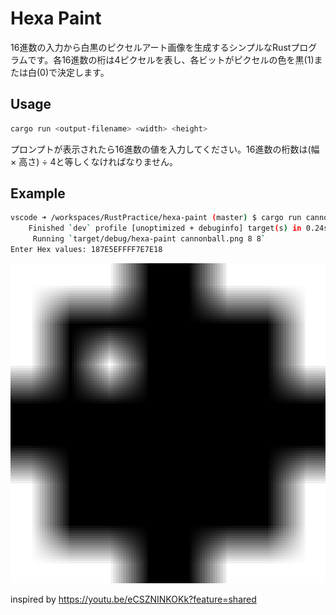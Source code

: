# Hexa Paint

16進数の入力から白黒のピクセルアート画像を生成するシンプルなRustプログラムです。各16進数の桁は4ピクセルを表し、各ビットがピクセルの色を黒(1)または白(0)で決定します。

## Usage
```bash
cargo run <output-filename> <width> <height>
```

プロンプトが表示されたら16進数の値を入力してください。16進数の桁数は(幅 × 高さ) ÷ 4と等しくなければなりません。

## Example

```bash
vscode ➜ /workspaces/RustPractice/hexa-paint (master) $ cargo run cannonball.png 8 8
    Finished `dev` profile [unoptimized + debuginfo] target(s) in 0.24s
     Running `target/debug/hexa-paint cannonball.png 8 8`
Enter Hex values: 187E5EFFFF7E7E18
```

<img src="cannonball.png" alt="cannonball" width="512" height="512" />

inspired by https://youtu.be/eCSZNINKOKk?feature=shared
